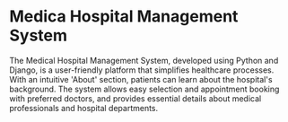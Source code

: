 # Medica Hospital Management System 


The Medical Hospital Management System, developed using Python and Django, is a user-friendly platform that simplifies healthcare processes. With an intuitive 'About' section, patients can learn about the hospital's background. The system allows easy selection and appointment booking with preferred doctors, and provides essential details about medical professionals and hospital departments.
